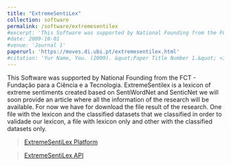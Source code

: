 ```yaml
---
title: "ExtremeSentiLex"
collection: software
permalink: /software/extremesentilex
#excerpt: 'This Software was supported by National Founding from the FCT - Fundação para a Ciência e a Tecnologia.'
#date: 2009-10-01
#venue: 'Journal 1'
paperurl: 'https://moves.di.ubi.pt/extremesentilex.html'
#citation: 'Yur Name, You. (2009). &quot;Paper Title Number 1.&quot; <i>Journal 1</i>. 1(1).'
---
```

This Software was supported by National Founding from the FCT - Fundação para a Ciência e a Tecnologia.
ExtremeSentilex is a lexicon of extreme sentiments created based on SentiWordNet and SenticNet we will soon provide an article where all the information of the research will be available. For now we have for download the file result of the research. One file with the lexicon and the classified datasets that we classified in order to validade our lexicon, a file with lexicon only and other with the classified datasets only.

> [ExtremeSentiLex Platform](https://extremesentilex.di.ubi.pt/)

> [ExtremeSentiLex API](https://extremesentilex-api.di.ubi.pt/)




